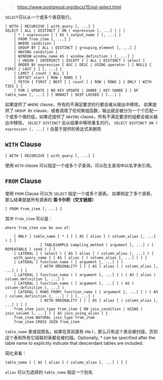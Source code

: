 > https://www.postgresql.org/docs/15/sql-select.html

`SELECT`可以从一个或多个表获取行。

```
[ WITH [ RECURSIVE ] with_query [, ...] ]
SELECT [ ALL | DISTINCT [ ON ( expression [, ...] ) ] ]
    [ * | expression [ [ AS ] output_name ] [, ...] ]
    [ FROM from_item [, ...] ]
    [ WHERE condition ]
    [ GROUP BY [ ALL | DISTINCT ] grouping_element [, ...] ]
    [ HAVING condition ]
    [ WINDOW window_name AS ( window_definition ) [, ...] ]
    [ { UNION | INTERSECT | EXCEPT } [ ALL | DISTINCT ] select ]
    [ ORDER BY expression [ ASC | DESC | USING operator ] [ NULLS { FIRST | LAST } ] [, ...] ]
    [ LIMIT { count | ALL } ]
    [ OFFSET start [ ROW | ROWS ] ]
    [ FETCH { FIRST | NEXT } [ count ] { ROW | ROWS } { ONLY | WITH TIES } ]
    [ FOR { UPDATE | NO KEY UPDATE | SHARE | KEY SHARE } [ OF table_name [, ...] ] [ NOWAIT | SKIP LOCKED ] [...] ]
```


如果提供了 `WHERE` clause，所有的不满足要求的行都会被从输出中移除。
如果提供了 `GROUP BY` clause，或者调用了任何聚组函数，输出就会被分为一个个匹配一个或多个值的组，如果还提供了 `HAVING` clause，所有不满足要求的组都会被从输出中移除。
`SELECT DISTINCT` 会从结果中移除重复的行。
`SELECT DISTINCT ON ( expression [, ...] )` 会基于提供的表达式来删除


## `WITH` Clause

```
[ WITH [ RECURSIVE ] with_query [, ...] ]
```

使用 `WITH` clause 可以指定一个或多个子查询，可以在主查询中以名字来引用。

## `FROM` Clause

使用 `FROM` Clause 可以为 `SELECT` 指定一个或多个源表。
如果制定了多个源表，那么结果就是所有源表的 **笛卡尔积（交叉链接）**

```
[ FROM from_item [, ...] ]
```

其中 `from_item` 可以是：

```
where from_item can be one of:

    [ ONLY ] table_name [ * ] [ [ AS ] alias [ ( column_alias [, ...] ) ] ]
                [ TABLESAMPLE sampling_method ( argument [, ...] ) [ REPEATABLE ( seed ) ] ]
    [ LATERAL ] ( select ) [ AS ] alias [ ( column_alias [, ...] ) ]
    with_query_name [ [ AS ] alias [ ( column_alias [, ...] ) ] ]
    [ LATERAL ] function_name ( [ argument [, ...] ] )
                [ WITH ORDINALITY ] [ [ AS ] alias [ ( column_alias [, ...] ) ] ]
    [ LATERAL ] function_name ( [ argument [, ...] ] ) [ AS ] alias ( column_definition [, ...] )
    [ LATERAL ] function_name ( [ argument [, ...] ] ) AS ( column_definition [, ...] )
    [ LATERAL ] ROWS FROM( function_name ( [ argument [, ...] ] ) [ AS ( column_definition [, ...] ) ] [, ...] )
                [ WITH ORDINALITY ] [ [ AS ] alias [ ( column_alias [, ...] ) ] ]
    from_item join_type from_item { ON join_condition | USING ( join_column [, ...] ) [ AS join_using_alias ] }
    from_item NATURAL join_type from_item
    from_item CROSS JOIN from_item
```


`table_name` 表或视图名，如果在其前面有 `ONLY`，那么只有这个表会被扫描，否则这个表和所有它级联的表都会被扫描。Optionally, * can be specified after the table name to explicitly indicate that descendant tables are included.

简化来看：

```
table_name [ [ AS ] alias [ ( column_alias [, ...] ) ] ]
```

`alias` 可以为选择的 `table_name` 指定一个别名
